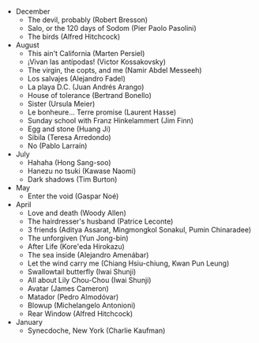 * December
  * The devil, probably (Robert Bresson)
  * Salo, or the 120 days of Sodom (Pier Paolo Pasolini)
  * The birds (Alfred Hitchcock)
* August
  * This ain't California (Marten Persiel)
  * ¡Vivan las antípodas! (Victor Kossakovsky)
  * The virgin, the copts, and me (Namir Abdel Messeeh)
  * Los salvajes (Alejandro Fadel)
  * La playa D.C. (Juan Andrés Arango)
  * House of tolerance (Bertrand Bonello)
  * Sister (Ursula Meier)
  * Le bonheure... Terre promise (Laurent Hasse)
  * Sunday school with Franz Hinkelammert (Jim Finn)
  * Egg and stone (Huang Ji)
  * Sibila (Teresa Arredondo)
  * No (Pablo Larraín)
* July
  * Hahaha (Hong Sang-soo)
  * Hanezu no tsuki (Kawase Naomi)
  * Dark shadows (Tim Burton)
* May
  * Enter the void (Gaspar Noé)
* April
  * Love and death (Woody Allen)
  * The hairdresser's husband (Patrice Leconte)
  * 3 friends (Aditya Assarat, Mingmongkol Sonakul, Pumin Chinaradee)
  * The unforgiven (Yun Jong-bin)
  * After Life (Kore'eda Hirokazu)
  * The sea inside (Alejandro Amenábar)
  * Let the wind carry me (Chiang Hsiu-chiung, Kwan Pun Leung)
  * Swallowtail butterfly (Iwai Shunji)
  * All about Lily Chou-Chou (Iwai Shunji)
  * Avatar (James Cameron)
  * Matador (Pedro Almodóvar)
  * Blowup (Michelangelo Antonioni)
  * Rear Window (Alfred Hitchcock)
* January
  * Synecdoche, New York (Charlie Kaufman)